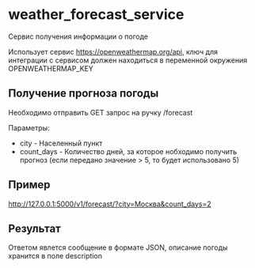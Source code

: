 # weather_forecast_service
Сервис получения информации о погоде

Использует сервис https://openweathermap.org/api, ключ для интеграции с сервисом должен находиться в переменной окружения OPENWEATHERMAP_KEY


## Получение прогноза погоды 
Необходимо отправить GET запрос на ручку /forecast

Параметры:
* city - Населенный пункт
* count_days - Количество дней, за которое нобходимо получить прогноз (если передано значение > 5, то будет использовано 5)

## Пример
http://127.0.0.1:5000/v1/forecast/?city=Москва&count_days=2

## Результат
Ответом явлется сообщение в формате JSON, описание погоды хранится в поле description